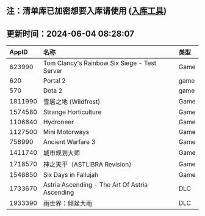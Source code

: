 ## 注：清单库已加密想要入库请使用 ([入库工具](https://github.com/BlankTMing/ManifestAutoUpdate/releases))

## 更新时间：2024-06-04 08:28:07
| AppID | 名称 | 类型  |
| :-------------------- | :----------------------------- | :----------- |
| 623990 | Tom Clancy's Rainbow Six Siege - Test Server| Game |
| 620 | Portal 2| game |
| 570 | Dota 2| game |
| 1811990 | 雪居之地 (Wildfrost)| Game |
| 1574580 | Strange Horticulture| Game |
| 1106840 | Hydroneer| Game |
| 1127500 | Mini Motorways| Game |
| 758990 | Ancient Warfare 3| Game |
| 1411740 | 城市规划大师| Game |
| 1718570 | 神之天平（ASTLIBRA Revision）| Game |
| 1548850 | Six Days in Fallujah| Game |
| 1733670 | Astria Ascending - The Art Of Astria Ascending| DLC |
| 1933390 | 雨世界：倾盆大雨| DLC |
